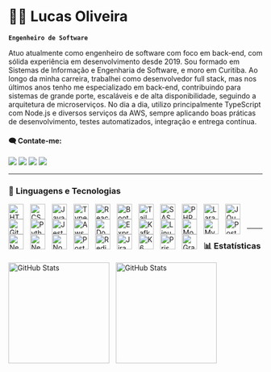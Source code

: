 # 👨‍💻 Lucas Oliveira

**`Engenheiro de Software`**

Atuo atualmente como engenheiro de software com foco em back-end, com sólida experiência em desenvolvimento desde 2019. Sou formado em Sistemas de Informação e Engenharia de Software, e moro em Curitiba. Ao longo da minha carreira, trabalhei como desenvolvedor full stack, mas nos últimos anos tenho me especializado em back-end, contribuindo para sistemas de grande porte, escaláveis e de alta disponibilidade, seguindo a arquitetura de microserviços.
No dia a dia, utilizo principalmente TypeScript com Node.js e diversos serviços da AWS, sempre aplicando boas práticas de desenvolvimento, testes automatizados, integração e entrega contínua.

#### 🗨️ Contate-me:
<div>
    <a href="https://api.whatsapp.com/send?phone=+5541988866412" target="_blank"><img src="https://img.shields.io/badge/WhatsApp-25D366?style=for-the-badge&logo=whatsapp&logoColor=white"></a> 
    <a href="https://www.linkedin.com/in/lucas-vinicius-4b3475182/" target="_blank"><img src="https://img.shields.io/badge/-LinkedIn-%230077B5?style=for-the-badge&logo=linkedin&logoColor=white" target="_blank"></a> 
    <a href="https://instagram.com/luccas0071" target="_blank"><img src="https://img.shields.io/badge/-Instagram-%23E4405F?style=for-the-badge&logo=instagram&logoColor=white" target="_blank"></a>
    <a href = "lucasoliveira719@gmail.com" target="_blank"><img src="https://img.shields.io/badge/-Gmail-%23333?style=for-the-badge&logo=gmail&logoColor=white" ></a>
</div>
   
---

### 🤖 Linguagens e Tecnologias
<p>
    <img 
        align="left" 
        alt="HTML"
        title="HTML" 
        width="30px" 
        style="padding-right: 10px;" 
        src="https://cdn.jsdelivr.net/gh/devicons/devicon@latest/icons/html5/html5-original.svg" 
    />
    <img 
        align="left" 
        alt="CSS" 
        title="CSS"
        width="30px" 
        style="padding-right: 10px;" 
        src="https://cdn.jsdelivr.net/gh/devicons/devicon@latest/icons/css3/css3-original.svg" 
    />
    <img 
        align="left" 
        alt="JavaScript" 
        title="JavaScript"
        width="30px" 
        style="padding-right: 10px;" 
        src="https://cdn.jsdelivr.net/gh/devicons/devicon@latest/icons/javascript/javascript-original.svg" 
    />
    <img 
        align="left" 
        alt="TypeScript"
        title="TypeScript" 
        width="30px" 
        style="padding-right: 10px;" 
        src="https://cdn.jsdelivr.net/gh/devicons/devicon@latest/icons/typescript/typescript-original.svg" 
    />
    <img 
        align="left" 
        alt="React"
        title="React" 
        width="30px" 
        style="padding-right: 10px;" 
        src="https://cdn.jsdelivr.net/gh/devicons/devicon@latest/icons/react/react-original.svg" 
    />
    <img 
        align="left" 
        alt="Bootstrap"
        title="Bootstrap" 
        width="30px" 
        style="padding-right: 10px;" 
        src="https://cdn.jsdelivr.net/gh/devicons/devicon@latest/icons/bootstrap/bootstrap-original.svg" 
    />
    <img 
        align="left" 
        alt="Tailwind" 
        title="Tailwind"
        width="30px" 
        style="padding-right: 10px;" 
        src="https://cdn.jsdelivr.net/gh/devicons/devicon@latest/icons/tailwindcss/tailwindcss-original.svg" 
    />
    <img 
        align="left" 
        alt="SASS" 
        title="SASS"
        width="30px" 
        style="padding-right: 10px;" 
        src="https://cdn.jsdelivr.net/gh/devicons/devicon@latest/icons/sass/sass-original.svg" 
    />
    <img 
        align="left" 
        alt="PHP" 
        title="PHP"
        width="30px" 
        style="padding-right: 10px;" 
        src="https://cdn.jsdelivr.net/gh/devicons/devicon@latest/icons/php/php-original.svg" 
    />
    <img 
        align="left" 
        alt="Laravel" 
        title="Laravel"
        width="30px" 
        style="padding-right: 10px;" 
        src="https://cdn.jsdelivr.net/gh/devicons/devicon@latest/icons/laravel/laravel-original.svg" 
    />
    <img 
        align="left" 
        alt="JQuery" 
        title="JQuery"
        width="30px" 
        style="padding-right: 10px;" 
        src="https://cdn.jsdelivr.net/gh/devicons/devicon@latest/icons/jquery/jquery-original.svg" 
    />
    <img 
        align="left" 
        alt="Git" 
        title="Git"
        width="30px" 
        style="padding-right: 10px;" 
        src="https://cdn.jsdelivr.net/gh/devicons/devicon@latest/icons/git/git-original.svg" 
    />
    <img 
        align="left" 
        alt="Python" 
        title="Python"
        width="30px" 
        style="padding-right: 10px;" 
        src="https://cdn.jsdelivr.net/gh/devicons/devicon@latest/icons/python/python-original.svg" 
    />
    <img 
        align="left" 
        alt="Jest" 
        title="Jest"
        width="30px" 
        style="padding-right: 10px;" 
        src="https://cdn.jsdelivr.net/gh/devicons/devicon@latest/icons/jest/jest-plain.svg" 
    />
    <img 
        align="left" 
        alt="Aws" 
        title="Aws"
        width="30px" 
        style="padding-right: 10px;" 
        src="https://cdn.jsdelivr.net/gh/devicons/devicon@latest/icons/amazonwebservices/amazonwebservices-original-wordmark.svg" 
    />
    <img 
        align="left" 
        alt="Docker" 
        title="Docker"
        width="30px" 
        style="padding-right: 10px;" 
        src="https://cdn.jsdelivr.net/gh/devicons/devicon@latest/icons/docker/docker-original.svg" 
    />
    <img 
        align="left" 
        alt="Express" 
        title="Express"
        width="30px" 
        style="padding-right: 10px;" 
        src="https://cdn.jsdelivr.net/gh/devicons/devicon@latest/icons/express/express-original-wordmark.svg" 
    />
    <img 
        align="left" 
        alt="Kafka" 
        title="Kafka"
        width="30px" 
        style="padding-right: 10px;" 
        src="https://cdn.jsdelivr.net/gh/devicons/devicon@latest/icons/apachekafka/apachekafka-original-wordmark.svg" 
    />
    <img 
        align="left" 
        alt="Linux" 
        title="Linux"
        width="30px" 
        style="padding-right: 10px;" 
        src="https://cdn.jsdelivr.net/gh/devicons/devicon@latest/icons/linux/linux-original.svg" 
    />
    <img 
        align="left" 
        alt="MongoDb" 
        title="MongoDb"
        width="30px" 
        style="padding-right: 10px;" 
        src="https://cdn.jsdelivr.net/gh/devicons/devicon@latest/icons/mongodb/mongodb-original-wordmark.svg" 
    />
    <img 
        align="left" 
        alt="MySql" 
        title="MySql"
        width="30px" 
        style="padding-right: 10px;" 
        src="https://cdn.jsdelivr.net/gh/devicons/devicon@latest/icons/mysql/mysql-original-wordmark.svg" 
    />
    <img 
        align="left" 
        alt="PostgreSql" 
        title="PostgreSql"
        width="30px" 
        style="padding-right: 10px;" 
        src="https://cdn.jsdelivr.net/gh/devicons/devicon@latest/icons/postgresql/postgresql-original-wordmark.svg" 
    />
    <img 
        align="left" 
        alt="NestJs" 
        title="NestJs"
        width="30px" 
        style="padding-right: 10px;" 
        src="https://cdn.jsdelivr.net/gh/devicons/devicon@latest/icons/nestjs/nestjs-original-wordmark.svg" 
    />
    <img 
        align="left" 
        alt="NextJs" 
        title="NextJs"
        width="30px" 
        style="padding-right: 10px;" 
        src="https://cdn.jsdelivr.net/gh/devicons/devicon@latest/icons/nextjs/nextjs-original-wordmark.svg" 
    />
    <img 
        align="left" 
        alt="NodeJs" 
        title="NodeJs"
        width="30px" 
        style="padding-right: 10px;" 
        src="https://cdn.jsdelivr.net/gh/devicons/devicon@latest/icons/nodejs/nodejs-original-wordmark.svg" 
    />
    <img 
        align="left" 
        alt="Postman" 
        title="Postman"
        width="30px" 
        style="padding-right: 10px;" 
        src="https://cdn.jsdelivr.net/gh/devicons/devicon@latest/icons/postman/postman-original.svg" 
    />
    <img 
        align="left" 
        alt="Redis" 
        title="Redis"
        width="30px" 
        style="padding-right: 10px;" 
        src="https://cdn.jsdelivr.net/gh/devicons/devicon@latest/icons/redis/redis-original-wordmark.svg" 
    />
    <img 
        align="left" 
        alt="Jira" 
        title="Jira"
        width="30px" 
        style="padding-right: 10px;" 
        src="https://cdn.jsdelivr.net/gh/devicons/devicon@latest/icons/jira/jira-original-wordmark.svg"
    />
    <img 
        align="left" 
        alt="K6" 
        title="K6"
        width="30px" 
        style="padding-right: 10px;" 
        src="https://cdn.jsdelivr.net/gh/devicons/devicon@latest/icons/k6/k6-original.svg"
    />
    <img 
        align="left" 
        alt="Prisma" 
        title="Prisma"
        width="30px" 
        style="padding-right: 10px;" 
        src="https://cdn.jsdelivr.net/gh/devicons/devicon@latest/icons/prisma/prisma-original-wordmark.svg"
    />
    <img 
        align="left" 
        alt="Grafana" 
        title="Grafana"
        width="30px" 
        style="padding-right: 10px;" 
        src="https://cdn.jsdelivr.net/gh/devicons/devicon@latest/icons/grafana/grafana-original-wordmark.svg"
    />
</p>

<br/>
<br/>

---

### 📊 Estatísticas

<p>
    <img 
        align="left" 
        alt="GitHub Stats" 
        height="200" 
        style="padding-right: 10px;" 
        src="https://github-readme-stats.vercel.app/api?username=luccas0071&show_icons=true&theme=tokyonight&include_all_commits=true&locale=pt-br" 
    />
    <img 
        align="left" 
        alt="GitHub Stats" 
        height="200" 
        src="https://github-readme-stats.vercel.app/api/top-langs/?username=luccas0071&theme=tokyonight&layout=compact&custom_title=Tecnologias&langs_count=9" 
    />
</p>

